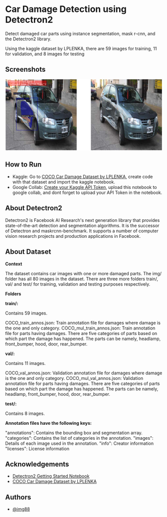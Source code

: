 
# Car Damage Detection using Detectron2

Detect damaged car parts using instance segmentation, mask r-cnn, and the Detectron2 library.

Using the kaggle dataset by LPLENKA, there are 59 images for training, 11 for validation, and 8 images for testing


## Screenshots

![Car Damage Detection Mask RCNN Detectron2](./img/output.png?raw=true "Car Damage Detection Mask RCNN Detectron2")


## How to Run

- Kaggle: Go to [COCO Car Damage Dataset by LPLENKA](https://www.kaggle.com/datasets/lplenka/coco-car-damage-detection-dataset), create code with that dataset and import the kaggle notebook.
- Google Collab: [Create your Kaggle API Token](https://www.kaggle.com/general/74235), upload this notebook to google collab, and dont forget to upload your API Token in the notebook.
## About Detectron2

Detectron2 is Facebook AI Research's next generation library that provides state-of-the-art detection and segmentation algorithms. It is the successor of Detectron and maskrcnn-benchmark. It supports a number of computer vision research projects and production applications in Facebook.
## About Dataset

**Context**

The dataset contains car images with one or more damaged parts. The img/ folder has all 80 images in the dataset. There are three more folders train/, val/ and test/ for training, validation and testing purposes respectively.

**Folders**

**train/:**

Contains 59 images.

COCO_train_annos.json: Train annotation file for damages where damage is the one and only category.
COCO_mul_train_annos.json: Train annotation file for parts having damages. There are five categories of parts based on which part the damage has happened. The parts can be namely, headlamp, front_bumper, hood, door, rear_bumper.

**val/:**

Contains 11 images.

COCO_val_annos.json: Validation annotation file for damages where damage is the one and only category.
COCO_mul_val_annos.json: Validation annotation file for parts having damages. There are five categories of parts based on which part the damage has happened. The parts can be namely, headlamp, front_bumper, hood, door, rear_bumper.

**test/:**

Contains 8 images.

**Annotation files have the following keys:**

"annotations": Contains the bounding box and segmentation array.
"categories": Contains the list of categories in the annotation.
"images": Details of each image used in the annotation.
"info": Creator information
"licenses": License information
## Acknowledgements

 - [Detectron2 Getting Started Notebook](https://colab.research.google.com/drive/16jcaJoc6bCFAQ96jDe2HwtXj7BMD_-m5)
 - [COCO Car Damage Dataset by LPLENKA](https://www.kaggle.com/datasets/lplenka/coco-car-damage-detection-dataset)


## Authors

- [@img88](https://github.com/img88)

